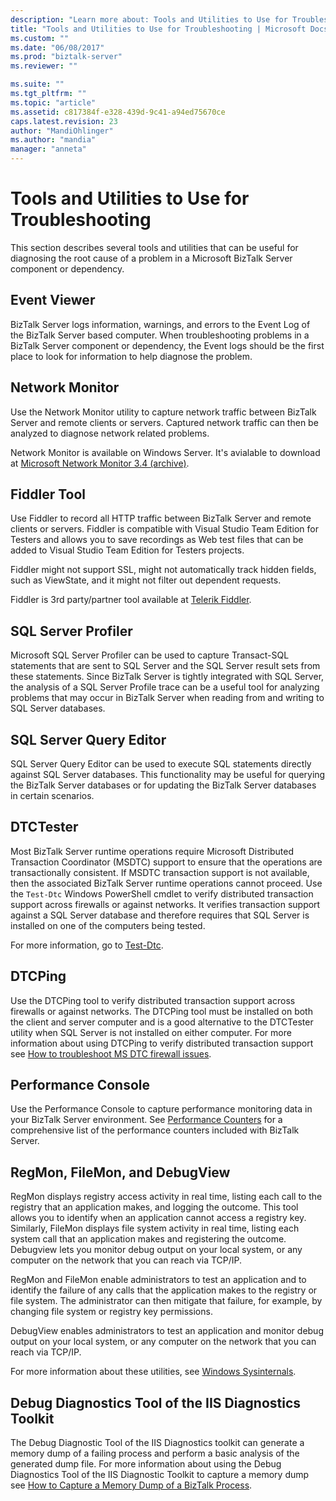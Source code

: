 ```yaml
---
description: "Learn more about: Tools and Utilities to Use for Troubleshooting"
title: "Tools and Utilities to Use for Troubleshooting | Microsoft Docs"
ms.custom: ""
ms.date: "06/08/2017"
ms.prod: "biztalk-server"
ms.reviewer: ""

ms.suite: ""
ms.tgt_pltfrm: ""
ms.topic: "article"
ms.assetid: c817384f-e328-439d-9c41-a94ed75670ce
caps.latest.revision: 23
author: "MandiOhlinger"
ms.author: "mandia"
manager: "anneta"
---
```

# Tools and Utilities to Use for Troubleshooting
This section describes several tools and utilities that can be useful for diagnosing the root cause of a problem in a Microsoft BizTalk Server component or dependency.

## Event Viewer
 BizTalk Server logs information, warnings, and errors to the Event Log of the BizTalk Server based computer. When troubleshooting problems in a BizTalk Server component or dependency, the Event logs should be the first place to look for information to help diagnose the problem.

## Network Monitor
 Use the Network Monitor utility to capture network traffic between BizTalk Server and remote clients or servers. Captured network traffic can then be analyzed to diagnose network related problems.

 Network Monitor is available on Windows Server. It's avialable to download at [Microsoft Network Monitor 3.4 (archive)](https://www.microsoft.com/download/details.aspx?id=4865).

## Fiddler Tool

Use Fiddler to record all HTTP traffic between BizTalk Server and remote clients or servers. Fiddler is compatible with Visual Studio Team Edition for Testers and allows you to save recordings as Web test files that can be added to Visual Studio Team Edition for Testers projects.

Fiddler might not support SSL, might not automatically track hidden fields, such as ViewState, and it might not filter out dependent requests.

Fiddler is 3rd party/partner tool available at [Telerik Fiddler](https://www.telerik.com/fiddler).

## SQL Server Profiler
 Microsoft SQL Server Profiler can be used to capture Transact-SQL statements that are sent to SQL Server and the SQL Server result sets from these statements. Since BizTalk Server is tightly integrated with SQL Server, the analysis of a SQL Server Profile trace can be a useful tool for analyzing problems that may occur in BizTalk Server when reading from and writing to SQL Server databases.

## SQL Server Query Editor
 SQL Server Query Editor can be used to execute SQL statements directly against SQL Server databases. This functionality may be useful for querying the BizTalk Server databases or for updating the BizTalk Server databases in certain scenarios.

## DTCTester
 Most BizTalk Server runtime operations require Microsoft Distributed Transaction Coordinator (MSDTC) support to ensure that the operations are transactionally consistent. If MSDTC transaction support is not available, then the associated BizTalk Server runtime operations cannot proceed. Use the `Test-Dtc` Windows PowerShell cmdlet to verify distributed transaction support across firewalls or against networks. It verifies transaction support against a SQL Server database and therefore requires that SQL Server is installed on one of the computers being tested. 

For more information, go to [Test-Dtc](/powershell/module/msdtc/test-dtc).

## DTCPing
 Use the DTCPing tool to verify distributed transaction support across firewalls or against networks. The DTCPing tool must be installed on both the client and server computer and is a good alternative to the DTCTester utility when SQL Server is not installed on either computer. For more information about using DTCPing to verify distributed transaction support see [How to troubleshoot MS DTC firewall issues](/biztalk/core/troubleshooting-problems-with-msdtc).

## Performance Console
 Use the Performance Console to capture performance monitoring data in your BizTalk Server environment. See [Performance Counters](../core/performance-counters.md) for a comprehensive list of the performance counters included with BizTalk Server.

## RegMon, FileMon, and DebugView
 RegMon displays registry access activity in real time, listing each call to the registry that an application makes, and logging the outcome. This tool allows you to identify when an application cannot access a registry key. Similarly, FileMon displays file system activity in real time, listing each system call that an application makes and registering the outcome. Debugview lets you monitor debug output on your local system, or any computer on the network that you can reach via TCP/IP.

 RegMon and FileMon enable administrators to test an application and to identify the failure of any calls that the application makes to the registry or file system. The administrator can then mitigate that failure, for example, by changing file system or registry key permissions.

 DebugView enables administrators to test an application and monitor debug output on your local system, or any computer on the network that you can reach via TCP/IP.

 For more information about these utilities, see [Windows Sysinternals](/sysinternals/).

## Debug Diagnostics Tool of the IIS Diagnostics Toolkit
 The Debug Diagnostic Tool of the IIS Diagnostics toolkit can generate a memory dump of a failing process and perform a basic analysis of the generated dump file. For more information about using the Debug Diagnostics Tool of the IIS Diagnostic Toolkit to capture a memory dump see [How to Capture a Memory Dump of a BizTalk Process](../core/how-to-capture-a-memory-dump-of-a-biztalk-process.md).
